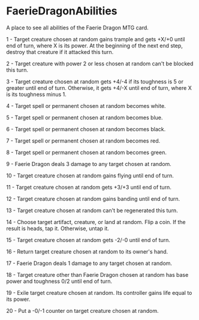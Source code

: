 # FaerieDragonAbilities
A place to see all abilities of the Faerie Dragon MTG card.

1 - Target creature chosen at random gains trample and gets +X/+0 until end of turn, where X is its power. At the beginning of the next end step, destroy that creature if it attacked this turn.

2 - Target creature with power 2 or less chosen at random can't be blocked this turn.

3 - Target creature chosen at random gets +4/-4 if its toughness is 5 or greater until end of turn. Otherwise, it gets +4/-X until end of turn, where X is its toughness minus 1.

4 - Target spell or permanent chosen at random becomes white.

5 - Target spell or permanent chosen at random becomes blue.

6 - Target spell or permanent chosen at random becomes black.

7 - Target spell or permanent chosen at random becomes red. 

8 - Target spell or permanent chosen at random becomes green.

9 - Faerie Dragon deals 3 damage to any target chosen at random.

10 - Target creature chosen at random gains flying until end of turn.

11 - Target creature chosen at random gets +3/+3 until end of turn.

12 - Target creature chosen at random gains banding until end of turn.

13 - Target creature chosen at random can't be regenerated this turn.

14 - Choose target artifact, creature, or land at random. Flip a coin. If the result is heads, tap it. Otherwise, untap it.

15 - Target creature chosen at random gets -2/-0 until end of turn.

16 - Return target creature chosen at random to its owner's hand.

17 - Faerie Dragon deals 1 damage to any target chosen at random.

18 - Target creature other than Faerie Dragon chosen at random has base power and toughness 0/2 until end of turn.

19 - Exile target creature chosen at random. Its controller gains life equal to its power.

20 - Put a -0/-1 counter on target creature chosen at random.
